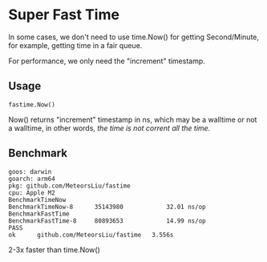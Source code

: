 # Super Fast Time

In some cases, we don't need to use time.Now() for getting Second/Minute, for example, getting time in a fair queue.

For performance, we only need the "increment" timestamp.

## Usage

```
fastime.Now()
```

Now() returns "increment" timestamp in ns, which may be a walltime or not a walltime, in other words, *the time is not corrent all the time.*

## Benchmark

```
goos: darwin
goarch: arm64
pkg: github.com/MeteorsLiu/fastime
cpu: Apple M2
BenchmarkTimeNow
BenchmarkTimeNow-8    	35143980	        32.01 ns/op
BenchmarkFastTime
BenchmarkFastTime-8   	80893653	        14.99 ns/op
PASS
ok  	github.com/MeteorsLiu/fastime	3.556s
```

2-3x faster than time.Now()
